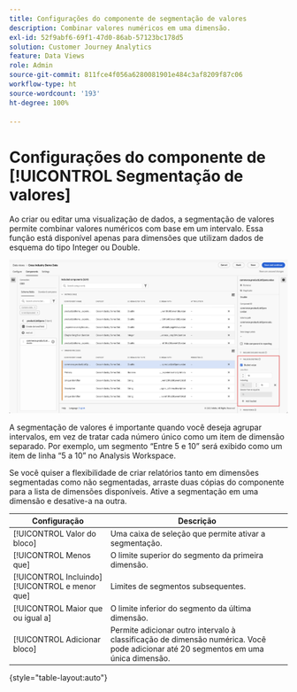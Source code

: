 ```yaml
---
title: Configurações do componente de segmentação de valores
description: Combinar valores numéricos em uma dimensão.
exl-id: 52f9abf6-69f1-47d0-86ab-57123bc178d5
solution: Customer Journey Analytics
feature: Data Views
role: Admin
source-git-commit: 811fce4f056a6280081901e484c3af8209f87c06
workflow-type: ht
source-wordcount: '193'
ht-degree: 100%

---
```


# Configurações do componente de [!UICONTROL Segmentação de valores]

Ao criar ou editar uma visualização de dados, a segmentação de valores permite combinar valores numéricos com base em um intervalo. Essa função está disponível apenas para dimensões que utilizam dados de esquema do tipo Integer ou Double.

![Classificação de valor](../assets/value-bucketing.png)

A segmentação de valores é importante quando você deseja agrupar intervalos, em vez de tratar cada número único como um item de dimensão separado. Por exemplo, um segmento “Entre 5 e 10” será exibido como um item de linha “5 a 10” no Analysis Workspace.

Se você quiser a flexibilidade de criar relatórios tanto em dimensões segmentadas como não segmentadas, arraste duas cópias do componente para a lista de dimensões disponíveis. Ative a segmentação em uma dimensão e desative-a na outra.

| Configuração | Descrição |
| --- | --- |
| [!UICONTROL Valor do bloco] | Uma caixa de seleção que permite ativar a segmentação. |
| [!UICONTROL Menos que] | O limite superior do segmento da primeira dimensão. |
| [!UICONTROL Incluindo] [!UICONTROL e menor que] | Limites de segmentos subsequentes. |
| [!UICONTROL Maior que ou igual a] | O limite inferior do segmento da última dimensão. |
| [!UICONTROL Adicionar bloco] | Permite adicionar outro intervalo à classificação de dimensão numérica. Você pode adicionar até 20 segmentos em uma única dimensão. |

{style="table-layout:auto"}
